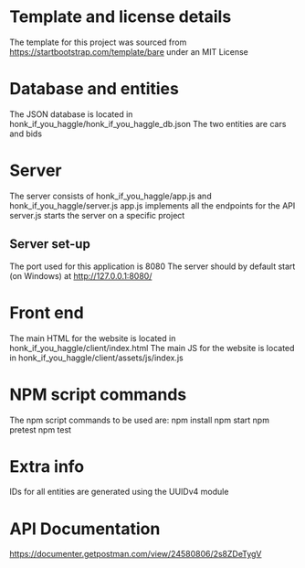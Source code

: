 # Template and license details
The template for this project was sourced from https://startbootstrap.com/template/bare under an MIT License

# Database and entities
The JSON database is located in honk_if_you_haggle/honk_if_you_haggle_db.json
The two entities are cars and bids

# Server
The server consists of honk_if_you_haggle/app.js and honk_if_you_haggle/server.js
    app.js implements all the endpoints for the API
    server.js starts the server on a specific project

## Server set-up
The port used for this application is 8080
The server should by default start (on Windows) at http://127.0.0.1:8080/

# Front end
The main HTML for the website is located in honk_if_you_haggle/client/index.html
The main JS for the website is located in honk_if_you_haggle/client/assets/js/index.js

# NPM script commands
The npm script commands to be used are:
    npm install
    npm start
    npm pretest
    npm test

# Extra info
IDs for all entities are generated using the UUIDv4 module

# API Documentation
https://documenter.getpostman.com/view/24580806/2s8ZDeTygV

